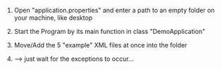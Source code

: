 1) Open "application.properties" and enter a path to an empty folder on your machine, like desktop
2) Start the Program by its main function in class "DemoApplication"
3) Move/Add the 5 "example" XML files at once into the folder

4) --> just wait for the exceptions to occur...

